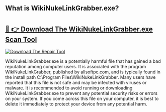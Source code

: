 ## What is WikiNukeLinkGrabber.exe? 

# <h2><a href="https://exedetect.com/download.php?WikiNukeLinkGrabber.exe">🔗 👉 Download The WikiNukeLinkGrabber.exe Scan Tool</a></h2>

[![Download The Repair Tool](https://exedetect.com/download-button.jpg)](https://exedetect.com/download.php?WikiNukeLinkGrabber.exe)

WikiNukeLinkGrabber.exe is a potentially harmful file that has gained a bad reputation among computer users. It is associated with the program WikiNukeLinkGrabber, published by allsoftpc.com, and is typically found in the install path C:\Program Files\WikiNukeLinkGrabber\. Many users have reported that this file is not safe and may be infected with viruses or malware. It is recommended to avoid running or downloading WikiNukeLinkGrabber.exe to prevent any potential security risks or errors on your system. If you come across this file on your computer, it is best to delete it immediately to protect your device from any potential harm.